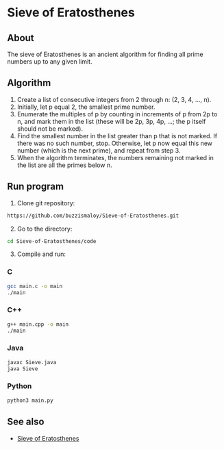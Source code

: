 # Sieve of Eratosthenes

## About

The sieve of Eratosthenes is an ancient algorithm for finding all prime numbers up to any given limit.

## Algorithm

1. Create a list of consecutive integers from 2 through n: (2, 3, 4, ..., n).
2. Initially, let p equal 2, the smallest prime number.
3. Enumerate the multiples of p by counting in increments of p from 2p to n, and mark them in the list (these will be 2p, 3p, 4p, ...; the p itself should not be marked).
4. Find the smallest number in the list greater than p that is not marked. If there was no such number, stop. Otherwise, let p now equal this new number (which is the next prime), and repeat from step 3.
5. When the algorithm terminates, the numbers remaining not marked in the list are all the primes below n.

## Run program

1. Clone git repository:
```bash
https://github.com/buzzismaloy/Sieve-of-Eratosthenes.git
```
2. Go to the directory:
```bash
cd Sieve-of-Eratosthenes/code
```
3. Compile and run:

### C

```bash
gcc main.c -o main
./main
```
### C++

```bash
g++ main.cpp -o main
./main
```
### Java

```bash
javac Sieve.java
java Sieve
```
### Python

```bash
python3 main.py
```

## See also

* [Sieve of Eratosthenes](https://en.wikipedia.org/wiki/Sieve_of_Eratosthenes)
